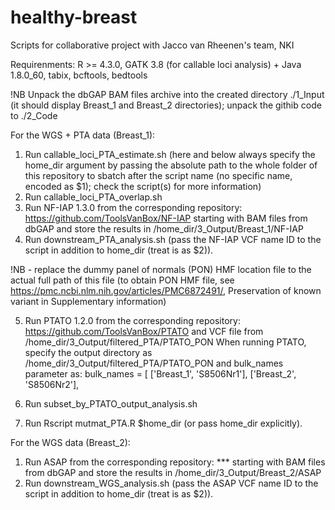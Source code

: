 # healthy-breast
Scripts for collaborative project with Jacco van Rheenen's team, NKI

Requirenments: R >= 4.3.0, GATK 3.8 (for callable loci analysis) + Java 1.8.0_60, tabix, bcftools, bedtools

!NB Unpack the dbGAP BAM files archive into the created directory ./1_Input (it should display Breast_1 and Breast_2 directories); unpack the githib code to ./2_Code

For the WGS + PTA data (Breast_1):

1. Run callable_loci_PTA_estimate.sh (here and below always specify the home_dir argument by passing the absolute path to the whole folder of this repository to sbatch after the script name (no specific name, encoded as $1); check the script(s) for more information)
2. Run callable_loci_PTA_overlap.sh
3. Run NF-IAP 1.3.0 from the corresponding repository: https://github.com/ToolsVanBox/NF-IAP starting with BAM files from dbGAP and store the results in /home_dir/3_Output/Breast_1/NF-IAP
4. Run downstream_PTA_analysis.sh (pass the NF-IAP VCF name ID to the script in addition to home_dir (treat is as $2)). 

!NB - replace the dummy panel of normals (PON) HMF location file to the actual full path of this file (to obtain PON HMF file, see https://pmc.ncbi.nlm.nih.gov/articles/PMC6872491/, Preservation of known variant in Supplementary information)

5. Run PTATO 1.2.0 from the corresponding repository: https://github.com/ToolsVanBox/PTATO and VCF file from /home_dir/3_Output/filtered_PTA/PTATO_PON
   When running PTATO, specify the output directory as /home_dir/3_Output/filtered_PTA/PTATO_PON and bulk_names parameter as:
   bulk_names = [
    ['Breast_1', 'S8506Nr1'],
    ['Breast_2', 'S8506Nr2'],
   
6. Run subset_by_PTATO_output_analysis.sh
7. Run Rscript mutmat_PTA.R $home_dir (or pass home_dir explicitly).

For the WGS data (Breast_2):

1. Run ASAP from the corresponding repository: *** starting with BAM files from dbGAP and store the results in /home_dir/3_Output/Breast_2/ASAP
2. Run downstream_WGS_analysis.sh (pass the ASAP VCF name ID to the script in addition to home_dir (treat is as $2)).
